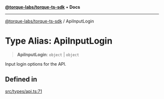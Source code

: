 [**@torque-labs/torque-ts-sdk**](../README.md) • **Docs**

***

[@torque-labs/torque-ts-sdk](../globals.md) / ApiInputLogin

# Type Alias: ApiInputLogin

> **ApiInputLogin**: `object` \| `object`

Input login options for the API.

## Defined in

[src/types/api.ts:71](https://github.com/torque-labs/torque-ts-sdk/blob/e34efdf278512e8a58bacdba966e9cd90b1db20a/src/types/api.ts#L71)
